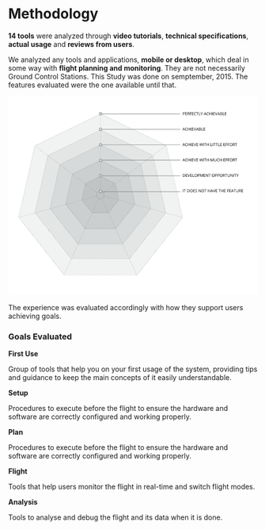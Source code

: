 # Methodology

**14 tools** were analyzed through **video tutorials**, **technical specifications**, **actual usage** and **reviews from users**. 

We analyzed any tools and applications, **mobile or desktop**, which deal in some way with **flight planning and monitoring**. They are not necessarily Ground Control Stations. This Study was done on semptember, 2015. The features evaluated were the one available until that.

![](BenchmarkMethodology.png)

The experience was evaluated accordingly with how they support users achieving goals.


### Goals Evaluated

**First Use**

Group of tools that help you on your first usage of the system, providing tips and guidance to keep the main concepts of it easily understandable.

**Setup**

Procedures to execute before the flight to ensure the hardware and software are correctly configured and working properly.

**Plan**

Procedures to execute before the flight to ensure the hardware and software are correctly configured and working properly.

**Flight**

Tools that help users monitor the flight in real-time and switch flight modes.

**Analysis**

Tools to analyse and debug the flight and its data when it is done.